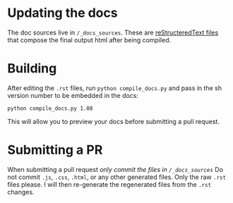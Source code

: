 # Updating the docs

The doc sources live in `/_docs_sources`.  These are
[reStructeredText files](http://sphinx-doc.org/rest.html#rst-primer) that
compose the final output html after being compiled.

# Building

After editing the `.rst` files, run `python compile_docs.py` and pass in the
sh version number to be embedded in the docs:

    python compile_docs.py 1.08

This will allow you to preview your docs before submitting a pull request.
    
# Submitting a PR

When submitting a pull request *only commit the files in `/_docs_sources`*  Do
not commit `.js`, `.css`, `.html`, or any other generated files.  Only the raw
`.rst` files please.  I will then re-generate the regenerated files from the
`.rst` changes.
